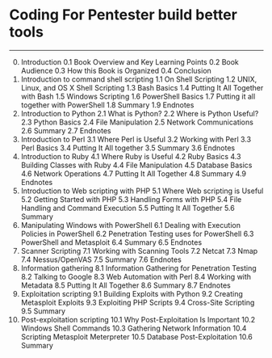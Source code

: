 ﻿# Coding For Pentester build better tools

---
0. Introduction
0.1 Book Overview and Key Learning Points
0.2 Book Audience
0.3 How this Book is Organized
0.4 Conclusion
1. Introduction to command shell scripting
1.1 On Shell Scripting
1.2 UNIX, Linux, and OS X Shell Scripting
1.3 Bash Basics
1.4 Putting It All Together with Bash
1.5 Windows Scripting
1.6 PowerShell Basics
1.7 Putting it all together with PowerShell
1.8 Summary
1.9 Endnotes
2. Introduction to Python
2.1 What is Python?
2.2 Where is Python Useful?
2.3 Python Basics
2.4 File Manipulation
2.5 Network Communications
2.6 Summary
2.7 Endnotes
3. Introduction to Perl
3.1 Where Perl is Useful
3.2 Working with Perl
3.3 Perl Basics
3.4 Putting It All together
3.5 Summary
3.6 Endnotes
4. Introduction to Ruby
4.1 Where Ruby is Useful
4.2 Ruby Basics
4.3 Building Classes with Ruby
4.4 File Manipulation
4.5 Database Basics
4.6 Network Operations
4.7 Putting It All Together
4.8 Summary
4.9 Endnotes
5. Introduction to Web scripting with PHP
5.1 Where Web scripting is Useful
5.2 Getting Started with PHP
5.3 Handling Forms with PHP
5.4 File Handling and Command Execution
5.5 Putting It All Together
5.6 Summary
6. Manipulating Windows with PowerShell
6.1 Dealing with Execution Policies in PowerShell
6.2 Penetration Testing uses for PowerShell
6.3 PowerShell and Metasploit
6.4 Summary
6.5 Endnotes
7. Scanner Scripting
7.1 Working with Scanning Tools
7.2 Netcat
7.3 Nmap
7.4 Nessus/OpenVAS
7.5 Summary
7.6 Endnotes
8. Information gathering
8.1 Information Gathering for Penetration Testing
8.2 Talking to Google
8.3 Web Automation with Perl
8.4 Working with Metadata
8.5 Putting It All Together
8.6 Summary
8.7 Endnotes
9. Exploitation scripting
9.1 Building Exploits with Python
9.2 Creating Metasploit Exploits
9.3 Exploiting PHP Scripts
9.4 Cross-Site Scripting
9.5 Summary
10. Post-exploitation scripting
10.1 Why Post-Exploitation Is Important
10.2 Windows Shell Commands
10.3 Gathering Network Information
10.4 Scripting Metasploit Meterpreter
10.5 Database Post-Exploitation
10.6 Summary




